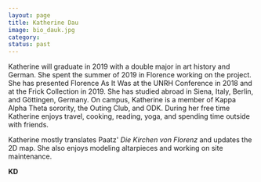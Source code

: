 ```yaml
---
layout: page
title: Katherine Dau
image: bio_dauk.jpg
category:
status: past
---
```


Katherine will graduate in 2019 with a double major in art history and German. She spent the summer of 2019 in Florence working on the project. She has presented Florence As It Was at the UNRH Conference in 2018 and at the Frick Collection in 2019. She has studied abroad in Siena, Italy, Berlin, and Göttingen, Germany. On campus, Katherine is a member of Kappa Alpha Theta sorority, the Outing Club, and ODK. During her free time Katherine enjoys travel, cooking, reading, yoga, and spending time outside with friends.

Katherine mostly translates Paatz' *Die Kirchen von Florenz* and updates the 2D map. She also enjoys modeling altarpieces and working on site maintenance.

__KD__
